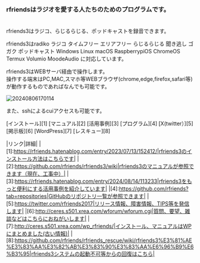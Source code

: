 ### rfriendsはラジオを愛する人たちのためのプログラムです。  

　  
rfriends3はラジコ、らじるらじる、ポッドキャストを録音できます。    
  
rfriends3はradiko ラジコ タイムフリー エリアフリー らじるらじる 聞き逃し ゴガク  ポッドキャスト Windows Linux macOS RaspberrypiOS ChromeOS Termux Volumio MoodeAudio に対応しています。  
  
rfriends3はWEBサーバ経由で操作します。  
操作する端末はPC,MAC,スマホ等WEBブラウザ(chrome,edge,firefox,safari等)が動作するものであればなんでも可能です。  
  
![20240806170114](https://github.com/user-attachments/assets/2c40c57d-7ae4-4eee-811e-cb6c28f112f0)   
  
また、sshによるcuiアクセスも可能です。  

[インストール][1]
[マニュアル][2]
[活用事例][3]
[プログラム][4]
[X(twitter）][5]
[掲示板][6]
[WordPress][7]
[レスキュー][8]

|リンク|詳細|
|[1]:https://rfriends.hatenablog.com/entry/2023/07/13/152412/|rfriends3のインストール方法はこちらです|
|[2]:https://github.com/rfriends/rfriends3/wiki|rfriends3のマニュアルが参照できます（現在、工事中）|
|[3]:https://rfriends.hatenablog.com/entry/2024/08/14/113233|rfriends3をもっと便利にする活用事例を紹介しています|
|[4]:https://github.com/rfriends?tab=repositories|GitHubのリポジトリ一覧が参照できます|
|[5]:https://twitter.com/rfriends2017|リリース情報、障害情報、TIPS等を発信します|
|[6]:http://ceres.s501.xrea.com/wforum/wforum.cgi|質問、要望、雑談などはこちらにおねがいします|
|[7]:http://ceres.s501.xrea.com/wp_rfriends/|インストール、マニュアルはWPにまとめました(古い情報)|
|[8]:https://github.com/rfriends/rfriends_rescue/wiki/rfriends3%E3%81%AE%E3%83%AA%E3%82%AB%E3%83%90%E3%83%AA%E6%96%B9%E6%B3%95|rfriends3システムの起動不可等からの回復はこちら|

